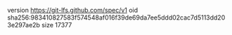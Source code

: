 version https://git-lfs.github.com/spec/v1
oid sha256:983410827583f574548af016f39de69da7ee5ddd02cac7d5113dd203e297ae2b
size 17377
